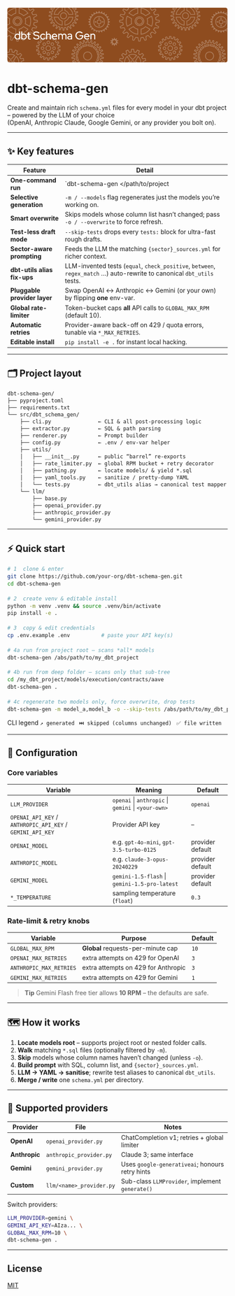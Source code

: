 
![Schema Gen](img/header.png)

# dbt-schema-gen

Create and maintain rich `schema.yml` files for every model in your dbt
project – powered by the LLM of your choice  
(OpenAI, Anthropic Claude, Google Gemini, or any provider you bolt on).

---

## ✨ Key features

| Feature                       | Detail |
|-------------------------------|--------|
| **One-command run**           | `dbt-schema-gen </path/to/project | models/subfolder>` – works from the project root **or** any folder under `models/`. |
| **Selective generation**      | `-m / --models` flag regenerates just the models you’re working on. |
| **Smart overwrite**           | Skips models whose column list hasn’t changed; pass `-o / --overwrite` to force refresh. |
| **Test-less draft mode**      | `--skip-tests` drops every `tests:` block for ultra-fast rough drafts. |
| **Sector-aware prompting**    | Feeds the LLM the matching `{sector}_sources.yml` for richer context. |
| **dbt-utils alias fix-ups**   | LLM-invented tests (`equal`, `check_positive`, `between`, `regex_match` …) auto-rewrite to canonical `dbt_utils` tests. |
| **Pluggable provider layer**  | Swap OpenAI ↔ Anthropic ↔ Gemini (or your own) by flipping **one** env-var. |
| **Global rate-limiter**       | Token-bucket caps **all** API calls to `GLOBAL_MAX_RPM` (default 10). |
| **Automatic retries**         | Provider-aware back-off on 429 / quota errors, tunable via `*_MAX_RETRIES`. |
| **Editable install**          | `pip install -e .` for instant local hacking. |

---

## 🗂️ Project layout

```text
dbt-schema-gen/
├── pyproject.toml
├── requirements.txt
└── src/dbt_schema_gen/
    ├── cli.py               ← CLI & all post-processing logic
    ├── extractor.py         ← SQL & path parsing
    ├── renderer.py          ← Prompt builder
    ├── config.py            ← .env / env-var helper
    ├── utils/
    │   ├── __init__.py      ← public “barrel” re-exports
    │   ├── rate_limiter.py  ← global RPM bucket + retry decorator
    │   ├── pathing.py       ← locate models/ & yield *.sql
    │   ├── yaml_tools.py    ← sanitize / pretty-dump YAML
    │   └── tests.py         ← dbt_utils alias → canonical test mapper
    └── llm/
        ├── base.py
        ├── openai_provider.py
        ├── anthropic_provider.py
        └── gemini_provider.py
````

---

## ⚡ Quick start

```bash
# 1  clone & enter
git clone https://github.com/your-org/dbt-schema-gen.git
cd dbt-schema-gen

# 2  create venv & editable install
python -m venv .venv && source .venv/bin/activate
pip install -e .

# 3  copy & edit credentials
cp .env.example .env          # paste your API key(s)

# 4a run from project root – scans *all* models
dbt-schema-gen /abs/path/to/my_dbt_project

# 4b run from deep folder – scans only that sub-tree
cd /my_dbt_project/models/execution/contracts/aave
dbt-schema-gen .

# 4c regenerate two models only, force overwrite, drop tests
dbt-schema-gen -m model_a,model_b -o --skip-tests /abs/path/to/my_dbt_project
```

CLI legend
`↗️ generated`  `⏭️ skipped (columns unchanged)`  `✅ file written`

---

## 🔧 Configuration

### Core variables

| Variable                                                  | Meaning                                             | Default          |
| --------------------------------------------------------- | --------------------------------------------------- | ---------------- |
| `LLM_PROVIDER`                                            | `openai` \| `anthropic` \| `gemini` \| `<your-own>` | `openai`         |
| `OPENAI_API_KEY` / `ANTHROPIC_API_KEY` / `GEMINI_API_KEY` | Provider API key                                    | –                |
| `OPENAI_MODEL`                                            | e.g. `gpt-4o-mini`, `gpt-3.5-turbo-0125`            | provider default |
| `ANTHROPIC_MODEL`                                         | e.g. `claude-3-opus-20240229`                       | provider default |
| `GEMINI_MODEL`                                            | `gemini-1.5-flash` \| `gemini-1.5-pro-latest`       | provider default |
| `*_TEMPERATURE`                                           | sampling temperature (`float`)                      | `0.3`            |

### Rate-limit & retry knobs

| Variable                | Purpose                             | Default |
| ----------------------- | ----------------------------------- | ------- |
| `GLOBAL_MAX_RPM`        | **Global** requests-per-minute cap  | `10`    |
| `OPENAI_MAX_RETRIES`    | extra attempts on 429 for OpenAI    | `3`     |
| `ANTHROPIC_MAX_RETRIES` | extra attempts on 429 for Anthropic | `3`     |
| `GEMINI_MAX_RETRIES`    | extra attempts on 429 for Gemini    | `1`     |

> **Tip**  Gemini Flash free tier allows **10 RPM** – the defaults are safe.

---

## 🗺️ How it works

1. **Locate models root** – supports project root or nested folder calls.
2. **Walk** matching `*.sql` files (optionally filtered by `-m`).
3. **Skip** models whose column names haven’t changed (unless `-o`).
4. **Build prompt** with SQL, column list, and `{sector}_sources.yml`.
5. **LLM → YAML → sanitise**; rewrite test aliases to canonical `dbt_utils`.
6. **Merge / write** one `schema.yml` per directory.

---

## 💬 Supported providers

| Provider      | File                     | Notes                                           |
| ------------- | ------------------------ | ----------------------------------------------- |
| **OpenAI**    | `openai_provider.py`     | ChatCompletion v1; retries + global limiter     |
| **Anthropic** | `anthropic_provider.py`  | Claude 3; same interface                        |
| **Gemini**    | `gemini_provider.py`     | Uses `google-generativeai`; honours retry hints |
| **Custom**    | `llm/<name>_provider.py` | Sub-class `LLMProvider`, implement `generate()` |

Switch providers:

```bash
LLM_PROVIDER=gemini \
GEMINI_API_KEY=AIza... \
GLOBAL_MAX_RPM=10 \
dbt-schema-gen .
```

---

## License

[MIT](LICENSE)

